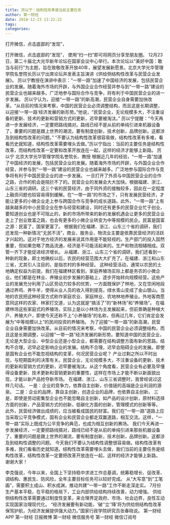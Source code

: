 ```yaml
---
title: 厉以宁：结构性改革是当前主要任务
author: 第一财经
date: 2018-12-23 13:22:22
tags: 
categories: 
---
```

打开微信，点击底部的“发现”，
<!-- more -->
打开微信，点击底部的“发现”，
使用“扫一扫”即可将网页分享至朋友圈。
12月23日，第二十届北大光华新年论坛在国家会议中心举行。本次论坛以“美好中国：敢当与前行”为主题，旨在致敬改革开放40年，展望发展新愿景。北京大学光华管理学院名誉院长厉以宁出席论坛并发表主旨演讲《供给侧结构性改革与民营企业发展》。
厉以宁教授在演讲中表示：“一带一路”加速了中国经济的发展，包括民营企业的发展。随着海外市场的开辟，与外国企业合作经营并参与到“一带一路”建设的民营企业也越来越多。广泛地参与国际合作与竞争，将有利于中国民营企业的进一步发展。
厉以宁认为，迎接“一带一路”的新高潮，民营企业自身需要加快改革。“从目前的情况来考察，中国的民营企业必须调整结构，而且这是长期调整，以迎接‘一带一路’经济发展的新形势。”他说，“民营企业，无论规模多大，不注重设备的更新、技术的更新和营销方式的更新，迟早要被淘汰。”
厉以宁提醒：“今天再进一步发展经济，一定要把路线搞对。路线已经不是从前的单纯引进来机器设备了，重要的问题是跟上世界的潮流，要有制度创新，技术创新，品牌创新。这都涉及到结构性改革的问题。”
“不要认为结构性改革很容易做，结构性改革有多难，看看历史就知道，结构性改革需要埋头去做。”厉以宁指出：当前的主要任务是结构性改革，而结构性改革一定要和改革开放连在一起，这样的经济才能够上新路。
厉以宁 北京大学光华管理学院名誉院长、教授
根据近几年的经验，“一带一路”加速了中国经济的发展，包括民营企业的发展。随着海外市场的开辟，与外国企业合作经营，并参与到“一带一路”建设的民营企业也越来越多。广泛地参与国际合作与竞争将有利于中国民营企业的进一步发展。
一旦打开了外资与中国民营企业的合作之路，合作的机会是阻拦不了的。民营企业的发展会大大加快。根据福建、浙江、山东三省的调研。这三个省的民营经济，由于同外资的接触较多，因此在一定程度上融资问题也较容易得到缓解。在“一带一路”的市场之下，只有发展民营经济，才能让更多的小微企业走上参与跨国合作与竞争的成长道路。此外，“一带一路”上有越来越多的中小民营企业在参与经营和建设，同时还有更多的民营企业忙于创业，要知道创业也是不可阻止的，新的市场所带来的新的发展机遇会让更多的民营企业走上了创业致富之路，也会有更多的小微企业转变为中等规模的民企。民富是国富之源：民富了，国家更富了。
根据我们在福建、浙江、山东三个省的调研，我们还发现一种新情况“无民不活”，商业、服务业、物流业主要是依靠民营经济的活跃才兴起的。这对于地方经济的发展来说其作用是不能轻视的。生产部门的投入固然重要，但如果忽略了商品流通，经济是不可能活起来的。生产和物流相辅相成。双管一齐下才能促进经济增长。
从福建、浙江、山东三个省的调研，我们还看到一种新的现象，即土地确权以后，农民的经营范围大大扩充了。在福建、浙江和山东三省，尤其引人注目的，是指农村的多种经营。
这种经营活动，通常以农民的土地确定权益为前提。我们在福建林区看到，家庭养殖场实际上都是务农的小微企业。他们都是在林业、养殖业初步发展的基础上，逐步开始转向规模经营。这些产业的发展充分利用了山区劳动力较多的优势，一方面既保护了林地，又在空闲地段通过养鸡、养牛羊，使得从业人员的收入得到提高，绿水青山变成了金山银山。当地的农民把这种经营方式称作家庭农业、家庭林业、农地林地养殖业。外地客商愿意同这样的农家、林家打交道，认为这就是“搞活了”的“新林场”和“养殖场”。
在福建林场这些家庭式的养殖场，实际上是以小林场为主发展起来，但前景确是种植大户、养殖大户，即使今天还称不上“小养殖场”的名称，但再过几年，它们肯定会发展为“中等规模以上”的民间投资的养殖场。
为了迎接“一带一路”的新高潮，民营企业自身需要加快改革。从目前的情况来考察，中国的民营企业必须调整结构，而且这是长期调整，以迎接“一带一路”经济发展的新形势。要知道中国的民营企业，无论是大型企业、中型企业还是小型企业，都需要在结构调整方面有新的思路。结构不合理，迟早必定影响企业的发展。结构不合理，迟早会阻碍企业的发展。即使是国有企业也不能忽视结构的变革，何况民营企业呢？
产业过剩之所以不时出现，与短期盈利的决策有关。民营企业，无论规模多大，不注重设备的更新、技术的更新和营销方式的更新，迟早要被淘汰。从这个角度看，民营企业有必要及早懂得设备更新、技术更新和营销更新的重要性，这样在市场上才能不断以新面貌出现，才能以新产品抢夺新市场。
在福建、浙江、山东三省调整时，我曾经说过这样几句话。
一是：企业的竞争力，依靠自主创新，价值链的高端是企业利润的源泉。
二是：企业的品牌，靠自主创新，创造企业的品牌，也依靠自主创新。
三是，即使是劳动密集型企业也不能忽略自主创新，如产品的设计创新，原材料选择方面的创新，产品营销方式的创新，低碳化方面的创新，管理模式的创新等等。
此外，民营经济做出成绩的，应当被看成国民的财富。我们在“一带一路”道路上应当采取公平竞争模式，国有企业和民营企业都走双赢道路，相互交流。这样，“一带一路”实际上既成为公平竞争的典范，也成为相互创新的赛场。
我们今天再进一步发展经济，一定要把路线搞对，路线已经不是从前的单纯引进来那些机器设备了，重要的问题是跟上世界的潮流，要有制度创新，技术创新，品牌创新。这都涉及到结构性调整的问题。
今天我们不要认为结构性调整很容易做。结构性改革有多难，我们看看历史就知道。结构性改革需要埋头去做，我们当前的主要任务是结构性改革，结构性改革一定要把改革开放连在一起，这样的经济才能够上新路。
谢谢大家！
 
 
李克强说，今年以来，全国上下坚持稳中求进工作总基调，统筹稳增长、促改革、调结构、惠民生、防风险，全年主要目标任务可以较好完成。
从“大写意”到“工笔画”，需要积土成山、积水成渊，推动共建“一带一路”工作不断走深走实。
7月份生产基本平稳，在平稳的格局下，工业内部供给结构持续改善，动力增强。
供给侧结构性改革需要通过制度性变革，来合理界定政府、市场、社会边界，良性互动实现国家治理现代化。
“经济发展要有新动能，‘破’‘立’‘降’将为供给侧结构性改革保驾护航，为经济发展提供强大动力。”国家行政学院研究员张春晓说。
第一财经
APP
第一财经
日报微博
第一财经
微信服务号
第一财经
微信订阅号

